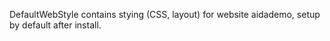 DefaultWebStyle contains stying (CSS, layout) for website aidademo, setup by default after install.
